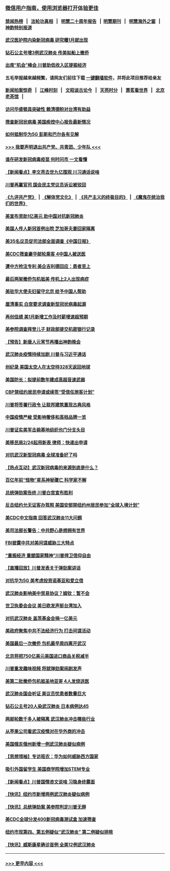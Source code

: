 ### [微信用户指南，使用浏览器打开体验更佳](https://github.com/gfw-breaker/banned-news1/blob/master/indexes/wechat-guide.md?t=0)
#### [禁闻热榜](热点新闻.md?t=0)  &nbsp;&nbsp;|&nbsp;&nbsp; [法轮功真相](https://github.com/gfw-breaker/truth/blob/master/README.md?t=0) &nbsp;&nbsp;|&nbsp;&nbsp; [明慧二十周年报告](https://github.com/gfw-breaker/mh-reports/blob/master/README.md?t=0) &nbsp;&nbsp;|&nbsp;&nbsp;[明慧期刊](https://github.com/gfw-breaker/mh-qikan) &nbsp;&nbsp;|&nbsp;&nbsp; [明慧海外之窗](https://github.com/gfw-breaker/mh-news/blob/master/README.md?t=0) &nbsp;&nbsp;|&nbsp;&nbsp; [神韵特别报道](https://github.com/gfw-breaker/mh-news/blob/master/shenyun.md?t=0)
#### [武汉医护院内染新冠病毒 研究曝1月就出现](../pages/nsc412/n11852928.md?t=02081502) 
#### [钻石公主号增3例武汉肺炎 传美拟船上撤侨](../pages/nsc412/n11853240.md?t=02081502) 
#### [出席“机会”峰会 川普助低收入区提振经济](../pages/nsc412/n11853232.md?t=02081502) 
#### 五毛举报越来越频繁，请网友们前往下载 [一键翻墙软件](https://github.com/gfw-breaker/ssr-accounts)，并将此项目推荐给亲友
#### [新闻拍案惊奇](https://github.com/gfw-breaker/banned-news1/blob/master/pages/link4.md) &nbsp;&nbsp;|&nbsp;&nbsp; [江峰时刻](https://github.com/gfw-breaker/banned-news1/blob/master/pages/link4.md) &nbsp;&nbsp;|&nbsp;&nbsp; [文昭谈古论今](https://github.com/gfw-breaker/banned-news1/blob/master/pages/link4.md) &nbsp;&nbsp;|&nbsp;&nbsp; [天亮时分](https://github.com/gfw-breaker/banned-news1/blob/master/pages/link4.md) &nbsp;&nbsp;|&nbsp;&nbsp; [萧茗看世界](https://github.com/gfw-breaker/banned-news1/blob/master/pages/link4.md) &nbsp;&nbsp;|&nbsp;&nbsp; [北京老茶馆](https://github.com/gfw-breaker/banned-news1/blob/master/pages/link4.md) &nbsp;&nbsp;|&nbsp;&nbsp; 
#### [访问华盛顿具突破性 赖清德盼对台湾有助益](../pages/nsc412/n11853129.md?t=02081502) 
#### [筛查新冠状病毒 美国疾控中心报告最新情况](../pages/nsc412/n11853070.md?t=02081502) 
#### [如何抵制华为5G 彭斯和巴尔各有见解](../pages/nsc412/n11852535.md?t=02081502) 
#### [>>> 我要声明退出共产党、共青团、少年队 <<<](https://github.com/begood0513/goodnews/blob/master/quit/letter.md) 
#### [谁在研发新冠病毒疫苗 何时问市 一文看懂](../pages/nsc412/n11852840.md?t=02081502) 
#### [【新闻看点】李文亮去世九亿围观 川习通话说啥](../pages/nsc412/n11852360.md?t=02081502) 
#### [川普再赢官司 国会民主党议员诉讼被驳回](../pages/nsc412/n11852287.md?t=02081502) 
#### [《九评共产党》](https://github.com/begood0513/9ping.md/blob/master/README.md) &nbsp;|&nbsp; [《解体党文化》](../../../../jtdwh.md/blob/master/README.md)  &nbsp;|&nbsp; [《共产主义的终极目的》](../../../../gczydzjmd.md/blob/master/README.md) &nbsp;|&nbsp; [《魔鬼在统治我们的世界》](../../../../mgztzwmdsj.md/blob/master/README.md) 
#### [美宣布资助1亿美元 助中国对抗新冠肺炎](../pages/nsc412/n11852531.md?t=02081502) 
#### [美国人传人新冠首例出院 芝加哥夫妻回家隔离](../pages/nsc412/n11852452.md?t=02081502) 
#### [美35名议员促司法部全面调查《中国日报》](../pages/nsc412/n11852435.md?t=02081502) 
#### [美CDC筛查豪华邮轮乘客 4中国人被送医](../pages/nsc412/n11852085.md?t=02081502) 
#### [遭中方抢注专利 美企吉利德回应：患者至上](../pages/nsc412/n11852037.md?t=02081502) 
#### [最后两架撤侨包机抵美 传机上2人出现病症](../pages/nsc412/n11852173.md?t=02081502) 
#### [美驻华大使夫妇留守北京 给予中国人帮助](../pages/nsc412/n11852165.md?t=02081502) 
#### [厘清事实 白宫要求调查新型冠状病毒起源](../pages/nsc412/n11852106.md?t=02081502) 
#### [再创佳绩 美1月新增工作及时薪增速超预期](../pages/nsc412/n11852174.md?t=02081502) 
#### [美参院调查拜登儿子 财政部提交机密银行记录](../pages/nsc412/n11851808.md?t=02081502) 
#### [【预告】新唐人元宵节再播出神韵晚会](../pages/nsc412/n11843192.md?t=02081502) 
#### [武汉肺炎疫情持续加剧 川普与习近平通话](../pages/nsc412/n11851613.md?t=02081502) 
#### [创纪录 美国太空人在太空待328天返回地球](../pages/nsc412/n11851266.md?t=02081502) 
#### [美国防长：拟提前数年建成高超音速武器](../pages/nsc412/n11850959.md?t=02081502) 
#### [CBP禁纽约居民申请或续签“受信任旅客计划”](../pages/nsc412/n11850857.md?t=02081502) 
#### [川普将签署行政令 让联邦建筑重现古典风格](../pages/nsc412/n11850654.md?t=02081502) 
#### [中国疫情严峻 受影响奢侈和高档品牌一览](../pages/nsc412/n11850319.md?t=02081502) 
#### [川普证实美军击毙基地组织也门分支头目](../pages/nsc412/n11850383.md?t=02081502) 
#### [美移民局2/24起用新表 律师：快递出申请](../pages/nsc412/n11848220.md?t=02081502) 
#### [对抗武汉新型冠病毒 全球准备好了吗](../pages/nsc412/n11850142.md?t=02081502) 
#### [【热点互动】武汉新冠病毒的来源到底是什么？](../pages/nsc412/n11849749.md?t=02081502) 
#### [百亿年前“怪物”星系神秘骤亡 科学家不解](../pages/nsc412/n11849863.md?t=02081502) 
#### [总统弹劾案告终 川普白宫宣布胜利](../pages/nsc412/n11849985.md?t=02081502) 
#### [反击纽约允无证客办驾照  美国安部禁纽约州居民参加“全球入境计划”](../pages/nsc412/n11849828.md?t=02081502) 
#### [美CDC中文指南 回答武汉肺炎11大问题](../pages/nsc412/n11849703.md?t=02081502) 
#### [美司法部长警告：中共野心是想拥有世界](../pages/nsc412/n11849769.md?t=02081502) 
#### [FBI披露中共对美间谍威胁三大特点](../pages/nsc412/n11849700.md?t=02081502) 
#### [“重振经济 重塑国家精神”川普捍卫信仰自由](../pages/nsc412/n11849641.md?t=02081502) 
#### [【直播回放】川普发表关于弹劾案讲话](../pages/nsc412/n11849472.md?t=02081502) 
#### [对抗华为5G 美考虑投资诺基亚和爱立信](../pages/nsc412/n11849510.md?t=02081502) 
#### [武汉肺炎影响美中贸易协议？姆钦：暂不会](../pages/nsc412/n11849497.md?t=02081502) 
#### [世卫执委会会议 美日欧发声挺台湾加入](../pages/nsc412/n11849433.md?t=02081502) 
#### [对抗武汉肺炎 盖茨基金会捐一亿美元](../pages/nsc412/n11848953.md?t=02081502) 
#### [美政府聚焦中共不法经济行为 打击间谍活动](../pages/nsc412/n11849322.md?t=02081502) 
#### [美国最后一次撤侨 包机最早周四离开武汉](../pages/nsc412/n11849395.md?t=02081502) 
#### [北京将把750亿美元美国进口商品关税减半](../pages/nsc412/n11848896.md?t=02081502) 
#### [川普重发趣味视频 将就弹劾案闹剧发声](../pages/nsc412/n11848715.md?t=02081502) 
#### [美第二批撤侨包机抵圣地亚哥 4人发烧送医](../pages/nsc412/n11847923.md?t=02081502) 
#### [武汉肺炎国会听证 美议员忧患者数量巨大](../pages/nsc412/n11844851.md?t=02081502) 
#### [钻石公主号20人染武汉肺炎 日本病例达45](../pages/nsc412/n11847823.md?t=02081502) 
#### [两邮轮数千多人被隔离 武汉肺炎冲击哪些行业](../pages/nsc412/n11847456.md?t=02081502) 
#### [从苹果公司看武汉疫情对在华外商的冲击](../pages/nsc412/n11847586.md?t=02081502) 
#### [美国俄亥俄州新增一例武汉肺炎疑似病例](../pages/nsc412/n11847714.md?t=02081502) 
#### [【思想领袖】专访班农：华为如何威胁西方国家](../pages/nsc412/n11847306.md?t=02081502) 
#### [吸引外国留学生 美国商学院增加STEM专业](../pages/nsc412/n11847417.md?t=02081502) 
#### [【新闻看点】川普国情咨文说啥 习隐身终露面](../pages/nsc412/n11847016.md?t=02081502) 
#### [【快讯】纽约市新增两例武汉肺炎疑似病例](../pages/nsc412/n11847250.md?t=02081502) 
#### [【快讯】总统弹劾案 美参院判定川普无罪](../pages/nsc412/n11847316.md?t=02081502) 
#### [美CDC全球分发400新冠病毒测试盒 加速筛查](../pages/nsc412/n11847260.md?t=02081502) 
#### [纽约市现第四、第五例疑似“武汉肺炎”   第二例疑似排除](../pages/nsc412/n11847332.md?t=02081502) 
#### [【快讯】威斯康星确诊首例 全美12例武汉肺炎](../pages/nsc412/n11847162.md?t=02081502) 

----
#### [ >>> 更早内容 <<< ](../indexes/nsc412-earlier.md)
